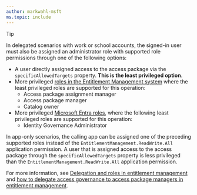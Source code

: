 ```yaml
---
author: markwahl-msft
ms.topic: include
---
```


<!-- Applies to:
- accessPackageAssignmentRequest: filterByCurrentUser
- Create accessPackageAssignmentRequest
-->

> [!TIP]
> In delegated scenarios with work or school accounts, the signed-in user must also be assigned an administrator role with supported role permissions through one of the following options:
> 
> - A user directly assigned access to the access package via the `specificAllowedTargets` property. **This is the least privileged option**.
> - More privileged [roles in the Entitlement Management system](/entra/id-governance/entitlement-management-delegate) where the least privileged roles are supported for this operation:
>     - Access package assignment manager
>     - Access package manager
>     - Catalog owner
> - More privileged [Microsoft Entra roles](/entra/identity/role-based-access-control/permissions-reference?toc=%2Fgraph%2Ftoc.json), where the following least privileged roles are supported for this operation:
>     - Identity Governance Administrator
> 
> In app-only scenarios, the calling app can be assigned one of the preceding supported roles instead of the `EntitlementManagement.ReadWrite.All` application permission. A user that is assigned access to the access package through the `specificAllowedTargets` property is less privileged than the `EntitlementManagement.ReadWrite.All` application permission.
> 
> For more information, see [Delegation and roles in entitlement management](/entra/id-governance/entitlement-management-delegate) and [how to delegate access governance to access package managers in entitlement management](/entra/id-governance/entitlement-management-delegate-managers).
